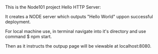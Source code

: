This is the Node101 project Hello HTTP Server: 

It creates a NODE server which outputs "Hello World" uppon successful deployment. 

For local machine use, in terminal navigate into it's directory and use command $ npm start. 

Then as it instructs the outpup page will be viewable at localhost:8080. 

